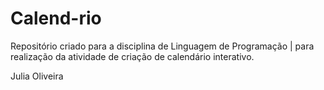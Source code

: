 # Calend-rio
Repositório criado para a disciplina de Linguagem de Programação | para realização da atividade de criação de calendário interativo.

Julia Oliveira